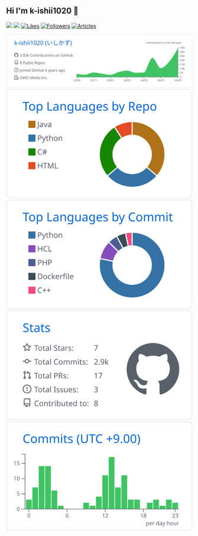 ## Hi I'm k-ishii1020 👋

<p align="left"> 
  <a href="http://x.com/k_ishii1020"><img height="20" src="https://img.shields.io/twitter/follow/k_ishii1020?style=flat&logo=x" /></a>
  <a href="https://github.com/k-ishii1020"><img height="20" src="https://img.shields.io/github/stars/k-ishii1020?logo=github&style=flat" /></a>
  <a href="https://zenn.dev/k_ishii1020"><img height="20" src="https://badgen.org/img/zenn/k_ishii1020/likes?style=plastic" alt="Likes" /></a>
  <a href="https://zenn.dev/k_ishii1020"><img height="20" src="https://badgen.org/img/zenn/k_ishii1020/followers?style=plastic" alt="Followers" /></a>
  <a href="https://zenn.dev/k_ishii1020"><img height="20" src="https://badgen.org/img/zenn/k_ishii1020/articles?style=plastic" alt="Articles" /></a>
</p>


[![](https://raw.githubusercontent.com/k-ishii1020/k-ishii1020/main/profile-summary-card-output/github/0-profile-details.svg)](https://github.com/vn7n24fzkq/github-profile-summary-cards)
[![](https://raw.githubusercontent.com/k-ishii1020/k-ishii1020/main/profile-summary-card-output/github/1-repos-per-language.svg)](https://github.com/vn7n24fzkq/github-profile-summary-cards) [![](https://raw.githubusercontent.com/k-ishii1020/k-ishii1020/main/profile-summary-card-output/github/2-most-commit-language.svg)](https://github.com/vn7n24fzkq/github-profile-summary-cards)
[![](https://raw.githubusercontent.com/k-ishii1020/k-ishii1020/main/profile-summary-card-output/github/3-stats.svg)](https://github.com/vn7n24fzkq/github-profile-summary-cards) [![](https://raw.githubusercontent.com/k-ishii1020/k-ishii1020/main/profile-summary-card-output/github/4-productive-time.svg)](https://github.com/vn7n24fzkq/github-profile-summary-cards)